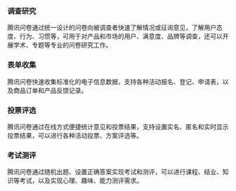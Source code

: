 ### 调查研究

腾讯问卷通过统一设计的问卷向被调查者快速了解情况或征询意见，了解用户态度、行为、习惯等，可用于对产品和市场的用户、满意度、品牌等调查，还可以开展学术、专题等专业的问卷研究工作。

### 表单收集

腾讯问卷快速收集标准化的电子信息数据，支持各种活动报名、登记、申请表，以及商品订单和产品反馈记录。

### 投票评选

腾讯问卷通过在线方式便捷统计意见和投票结果，支持设置实名、匿名和实时显示投票结果，可以进行各种活动投票、方案评选等。

### 考试测评

腾讯问卷通过随机出题、设置正确答案实现考试和测评，可以进行课程、结业、知识等考试，以及实现心理、趣味、能力测评需求。
